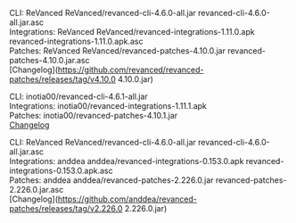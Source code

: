 CLI: ReVanced
ReVanced/revanced-cli-4.6.0-all.jar
revanced-cli-4.6.0-all.jar.asc  
Integrations: ReVanced
ReVanced/revanced-integrations-1.11.0.apk
revanced-integrations-1.11.0.apk.asc  
Patches: ReVanced
ReVanced/revanced-patches-4.10.0.jar
revanced-patches-4.10.0.jar.asc  
[Changelog](https://github.com/revanced/revanced-patches/releases/tag/v4.10.0
4.10.0.jar)




CLI: inotia00/revanced-cli-4.6.1-all.jar  
Integrations: inotia00/revanced-integrations-1.11.1.apk  
Patches: inotia00/revanced-patches-4.10.1.jar  
[Changelog](https://github.com/inotia00/revanced-patches/releases/tag/v4.10.1)




CLI: ReVanced
ReVanced/revanced-cli-4.6.0-all.jar
revanced-cli-4.6.0-all.jar.asc  
Integrations: anddea
anddea/revanced-integrations-0.153.0.apk
revanced-integrations-0.153.0.apk.asc  
Patches: anddea
anddea/revanced-patches-2.226.0.jar
revanced-patches-2.226.0.jar.asc  
[Changelog](https://github.com/anddea/revanced-patches/releases/tag/v2.226.0
2.226.0.jar)

